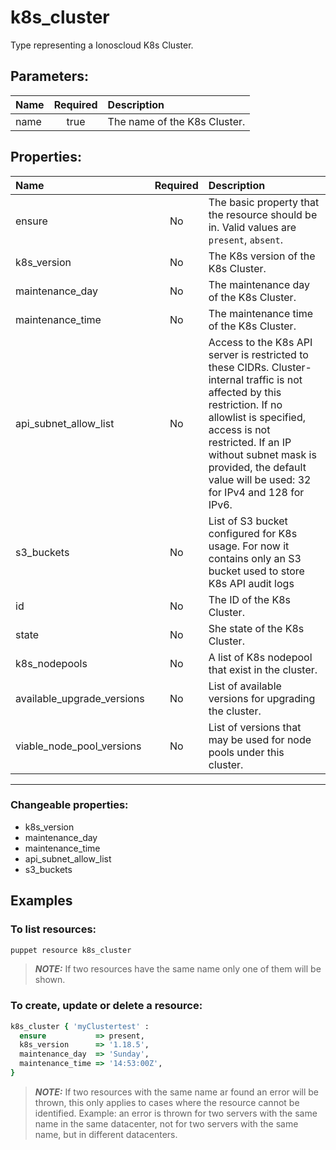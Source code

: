 # k8s_cluster

Type representing a Ionoscloud K8s Cluster.

## Parameters:

| Name | Required | Description |
| :--- | :-: | :--- |
| name | true | The name of the K8s Cluster.   |

## Properties:

| Name | Required | Description |
| :--- | :-: | :--- |
| ensure | No | The basic property that the resource should be in.  Valid values are `present`, `absent`.  |
| k8s_version | No | The K8s version of the K8s Cluster.   |
| maintenance_day | No | The maintenance day of the K8s Cluster.   |
| maintenance_time | No | The maintenance time of the K8s Cluster.   |
| api_subnet_allow_list | No | Access to the K8s API server is restricted to these CIDRs. Cluster-internal traffic is not affected by this restriction. If no allowlist is specified, access is not restricted. If an IP without subnet mask is provided, the default value will be used: 32 for IPv4 and 128 for IPv6.   |
| s3_buckets | No | List of S3 bucket configured for K8s usage. For now it contains only an S3 bucket used to store K8s API audit logs   |
| id | No | The ID of the K8s Cluster.   |
| state | No | She state of the K8s Cluster.   |
| k8s_nodepools | No | A list of K8s nodepool that exist in the cluster.   |
| available_upgrade_versions | No | List of available versions for upgrading the cluster.   |
| viable_node_pool_versions | No | List of versions that may be used for node pools under this cluster.   |
***


### Changeable properties:

* k8s_version
* maintenance_day
* maintenance_time
* api_subnet_allow_list
* s3_buckets


## Examples

### To list resources:
```bash
puppet resource k8s_cluster
```
> **_NOTE:_** If two resources have the same name only one of them will be shown.


### To create, update or delete a resource:

```ruby
k8s_cluster { 'myClustertest' :
  ensure           => present,
  k8s_version      => '1.18.5',
  maintenance_day  => 'Sunday',
  maintenance_time => '14:53:00Z',
}

```
> **_NOTE:_** If two resources with the same name ar found an error will be thrown, this only applies to cases where the resource cannot be identified. Example: an error is thrown for two servers with the same name in the same datacenter, not for two servers with the same name, but in different datacenters.


